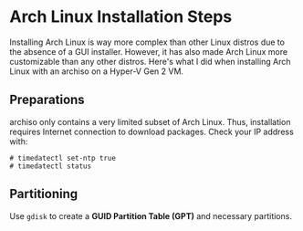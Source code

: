 # Arch Linux Installation Steps
Installing Arch Linux is way more complex than other Linux distros due to the absence of a GUI installer. However, it has also made Arch Linux more customizable than any other distros. Here's what I did when installing Arch Linux with an archiso on a Hyper-V Gen 2 VM.

## Preparations

archiso only contains a very limited subset of Arch Linux. Thus, installation requires Internet connection to download packages.
Check your IP address with:

```shell
# timedatectl set-ntp true
# timedatectl status
```

## Partitioning

Use `gdisk` to create a **GUID Partition Table (GPT)** and necessary partitions.